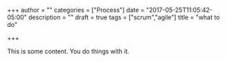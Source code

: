 +++
author = ""
categories = ["Process"]
date = "2017-05-25T11:05:42-05:00"
description = ""
draft = true
tags = ["scrum","agile"]
title = "what to do"

+++

This is some content.  You do things with it.